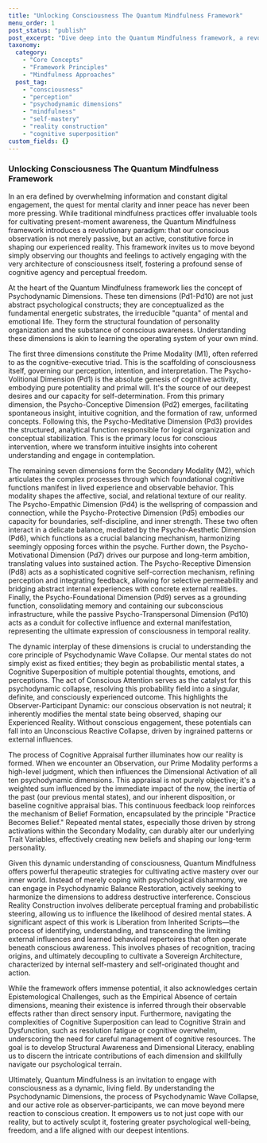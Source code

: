 ```yaml
---
title: "Unlocking Consciousness The Quantum Mindfulness Framework"
menu_order: 1
post_status: "publish"
post_excerpt: "Dive deep into the Quantum Mindfulness framework, a revolutionary approach that posits your conscious observation actively shapes your reality. Unlike traditional methods, Quantum Mindfulness empowers you to understand and navigate the intricate psychodynamic dimensions of your mind, transforming potential into a deliberately crafted experience. This framework offers a path to active mastery over your inner world."
taxonomy:
  category:
    - "Core Concepts"
    - "Framework Principles"
    - "Mindfulness Approaches"
  post_tag:
    - "consciousness"
    - "perception"
    - "psychodynamic dimensions"
    - "mindfulness"
    - "self-mastery"
    - "reality construction"
    - "cognitive superposition"
custom_fields: {}
---
```


### Unlocking Consciousness The Quantum Mindfulness Framework

In an era defined by overwhelming information and constant digital engagement, the quest for mental clarity and inner peace has never been more pressing. While traditional mindfulness practices offer invaluable tools for cultivating present-moment awareness, the Quantum Mindfulness framework introduces a revolutionary paradigm: that our conscious observation is not merely passive, but an active, constitutive force in shaping our experienced reality. This framework invites us to move beyond simply observing our thoughts and feelings to actively engaging with the very architecture of consciousness itself, fostering a profound sense of cognitive agency and perceptual freedom.

At the heart of the Quantum Mindfulness framework lies the concept of Psychodynamic Dimensions. These ten dimensions (Pd1-Pd10) are not just abstract psychological constructs; they are conceptualized as the fundamental energetic substrates, the irreducible "quanta" of mental and emotional life. They form the structural foundation of personality organization and the substance of conscious awareness. Understanding these dimensions is akin to learning the operating system of your own mind.

The first three dimensions constitute the Prime Modality (M1), often referred to as the cognitive-executive triad. This is the scaffolding of consciousness itself, governing our perception, intention, and interpretation. The Psycho-Volitional Dimension (Pd1) is the absolute genesis of cognitive activity, embodying pure potentiality and primal will. It's the source of our deepest desires and our capacity for self-determination. From this primary dimension, the Psycho-Conceptive Dimension (Pd2) emerges, facilitating spontaneous insight, intuitive cognition, and the formation of raw, unformed concepts. Following this, the Psycho-Meditative Dimension (Pd3) provides the structured, analytical function responsible for logical organization and conceptual stabilization. This is the primary locus for conscious intervention, where we transform intuitive insights into coherent understanding and engage in contemplation.

The remaining seven dimensions form the Secondary Modality (M2), which articulates the complex processes through which foundational cognitive functions manifest in lived experience and observable behavior. This modality shapes the affective, social, and relational texture of our reality. The Psycho-Empathic Dimension (Pd4) is the wellspring of compassion and connection, while the Psycho-Protective Dimension (Pd5) embodies our capacity for boundaries, self-discipline, and inner strength. These two often interact in a delicate balance, mediated by the Psycho-Aesthetic Dimension (Pd6), which functions as a crucial balancing mechanism, harmonizing seemingly opposing forces within the psyche. Further down, the Psycho-Motivational Dimension (Pd7) drives our purpose and long-term ambition, translating values into sustained action. The Psycho-Receptive Dimension (Pd8) acts as a sophisticated cognitive self-correction mechanism, refining perception and integrating feedback, allowing for selective permeability and bridging abstract internal experiences with concrete external realities. Finally, the Psycho-Foundational Dimension (Pd9) serves as a grounding function, consolidating memory and containing our subconscious infrastructure, while the passive Psycho-Transpersonal Dimension (Pd10) acts as a conduit for collective influence and external manifestation, representing the ultimate expression of consciousness in temporal reality.

The dynamic interplay of these dimensions is crucial to understanding the core principle of Psychodynamic Wave Collapse. Our mental states do not simply exist as fixed entities; they begin as probabilistic mental states, a Cognitive Superposition of multiple potential thoughts, emotions, and perceptions. The act of Conscious Attention serves as the catalyst for this psychodynamic collapse, resolving this probability field into a singular, definite, and consciously experienced outcome. This highlights the Observer-Participant Dynamic: our conscious observation is not neutral; it inherently modifies the mental state being observed, shaping our Experienced Reality. Without conscious engagement, these potentials can fall into an Unconscious Reactive Collapse, driven by ingrained patterns or external influences.

The process of Cognitive Appraisal further illuminates how our reality is formed. When we encounter an Observation, our Prime Modality performs a high-level judgment, which then influences the Dimensional Activation of all ten psychodynamic dimensions. This appraisal is not purely objective; it's a weighted sum influenced by the immediate impact of the now, the inertia of the past (our previous mental states), and our inherent disposition, or baseline cognitive appraisal bias. This continuous feedback loop reinforces the mechanism of Belief Formation, encapsulated by the principle "Practice Becomes Belief." Repeated mental states, especially those driven by strong activations within the Secondary Modality, can durably alter our underlying Trait Variables, effectively creating new beliefs and shaping our long-term personality.

Given this dynamic understanding of consciousness, Quantum Mindfulness offers powerful therapeutic strategies for cultivating active mastery over our inner world. Instead of merely coping with psychological disharmony, we can engage in Psychodynamic Balance Restoration, actively seeking to harmonize the dimensions to address destructive interference. Conscious Reality Construction involves deliberate perceptual framing and probabilistic steering, allowing us to influence the likelihood of desired mental states. A significant aspect of this work is Liberation from Inherited Scripts—the process of identifying, understanding, and transcending the limiting external influences and learned behavioral repertoires that often operate beneath conscious awareness. This involves phases of recognition, tracing origins, and ultimately decoupling to cultivate a Sovereign Architecture, characterized by internal self-mastery and self-originated thought and action.

While the framework offers immense potential, it also acknowledges certain Epistemological Challenges, such as the Empirical Absence of certain dimensions, meaning their existence is inferred through their observable effects rather than direct sensory input. Furthermore, navigating the complexities of Cognitive Superposition can lead to Cognitive Strain and Dysfunction, such as resolution fatigue or cognitive overwhelm, underscoring the need for careful management of cognitive resources. The goal is to develop Structural Awareness and Dimensional Literacy, enabling us to discern the intricate contributions of each dimension and skillfully navigate our psychological terrain.

Ultimately, Quantum Mindfulness is an invitation to engage with consciousness as a dynamic, living field. By understanding the Psychodynamic Dimensions, the process of Psychodynamic Wave Collapse, and our active role as observer-participants, we can move beyond mere reaction to conscious creation. It empowers us to not just cope with our reality, but to actively sculpt it, fostering greater psychological well-being, freedom, and a life aligned with our deepest intentions.